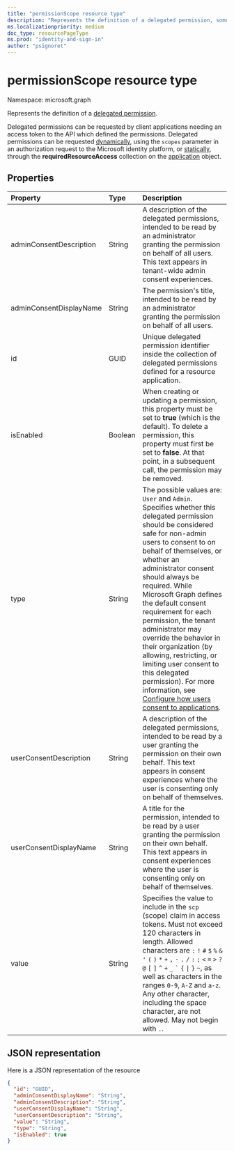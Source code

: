 ```yaml
---
title: "permissionScope resource type"
description: "Represents the definition of a delegated permission, sometimes referred to as an OAuth 2.0 permission or an OAuth 2.0 scope. Once defined, the delegated permission may then be requested by a client application"
ms.localizationpriority: medium
doc_type: resourcePageType
ms.prod: "identity-and-sign-in"
author: "psignoret"
---
```


# permissionScope resource type

Namespace: microsoft.graph

Represents the definition of a [delegated permission](/azure/active-directory/develop/v2-permissions-and-consent#permission-types).

Delegated permissions can be requested by client applications needing an access token to the API which defined the permissions. Delegated permissions can be requested [dynamically](/azure/active-directory/develop/v2-permissions-and-consent#requesting-individual-user-consent), using the `scopes` parameter in an authorization request to the Microsoft identity platform, or [statically](/azure/active-directory/develop/v2-permissions-and-consent#the-default-scope), through the **requiredResourceAccess** collection on the [application](application.md) object.

## Properties

| Property | Type | Description |
|:---------------|:--------|:----------|
|adminConsentDescription|String|A description of the delegated permissions, intended to be read by an administrator granting the permission on behalf of all users. This text appears in tenant-wide admin consent experiences.|
|adminConsentDisplayName|String|The permission's title, intended to be read by an administrator granting the permission on behalf of all users.|
|id|GUID|Unique delegated permission identifier inside the collection of delegated permissions defined for a resource application.|
|isEnabled|Boolean|When creating or updating a permission, this property must be set to **true** (which is the default). To delete a permission, this property must first be set to **false**.  At that point, in a subsequent call, the permission may be removed.|
|type|String|The possible values are: `User` and `Admin`. Specifies whether this delegated permission should be considered safe for non-admin users to consent to on behalf of themselves, or whether an administrator consent should always be required. While Microsoft Graph defines the default consent requirement for each permission, the tenant administrator may override the behavior in their organization (by allowing, restricting, or limiting user consent to this delegated permission). For more information, see [Configure how users consent to applications](/azure/active-directory/manage-apps/configure-user-consent).|
|userConsentDescription|String|A description of the delegated permissions, intended to be read by a user granting the permission on their own behalf. This text appears in consent experiences where the user is consenting only on behalf of themselves.|
|userConsentDisplayName|String|A title for the permission, intended to be read by a user granting the permission on their own behalf. This text appears in consent experiences where the user is consenting only on behalf of themselves.|
|value|String|Specifies the value to include in the `scp` (scope) claim in access tokens. Must not exceed 120 characters in length. Allowed characters are `:` `!` `#` `$` `%` `&` `'` `(` `)` `*` `+` `,` `-` `.` `/` `:` `;` <code>&lt;</code> `=` <code>&gt;</code> `?` `@` `[` `]` `^` `+` `_` <code>&#96;</code> `{` <code>&#124;</code> `}` `~`, as well as characters in the ranges `0-9`, `A-Z` and `a-z`. Any other character, including the space character, are not allowed. May not begin with `.`.|

## JSON representation

Here is a JSON representation of the resource

<!-- {
  "blockType": "resource",
  "optionalProperties": [

  ],
  "@odata.type": "microsoft.graph.permissionScope"
}-->

```json
{
  "id": "GUID",
  "adminConsentDisplayName": "String",
  "adminConsentDescription": "String",
  "userConsentDisplayName": "String",
  "userConsentDescription": "String",
  "value": "String",
  "type": "String",
  "isEnabled": true
}
```

<!-- uuid: 8fcb5dbc-d5aa-4681-8e31-b001d5168d79
2015-10-25 14:57:30 UTC -->
<!--
{
  "type": "#page.annotation",
  "description": "oAuth2Permission resource",
  "keywords": "",
  "section": "documentation",
  "tocPath": "",
  "suppressions": []
}
-->
